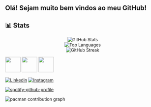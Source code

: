 ## Olá! Sejam muito bem vindos ao meu GitHub!



## 📊 Stats
<div align="center">
  
  ![GitHub Stats](https://github-readme-stats.vercel.app/api?username=guilhermefpo&show_icons=true&theme=tokyonight&count_private=true)  
  ![Top Languages](https://github-readme-stats.vercel.app/api/top-langs/?username=guilhermefpo&layout=compact&theme=tokyonight)   
  ![GitHub Streak](https://github-readme-streak-stats.herokuapp.com/?user=guilhermefpo&theme=tokyonight&hide_border=false)  
</div>

  <div>
  <img src="https://devicon-website.vercel.app/api/html5/original.svg" width="50" height="50" />
<img src="https://devicon-website.vercel.app/api/css3/original.svg" width="50" height="50" />
<img src="https://devicon-website.vercel.app/api/python/original.svg" width="50" height="50" />
</div>

<div> 
  
[![Linkedin](https://img.shields.io/badge/LinkedIn-0077B5?style=for-the-badge&logo=linkedin&logoColor=white)](https://www.linkedin.com/in/guilherme-fernando-portela-de-oliveira-191b6737b?utm_source=share&utm_campaign=share_via&utm_content=profile&utm_medium=android_app)
[![Instagram](https://img.shields.io/badge/Instagram-E4405F?style=for-the-badge&logo=instagram&logoColor=white)](https://www.instagram.com/gui_fernando12?igsh=N3c0N2o3YWY3ZG5z)

</div>

<div>

[![spotify-github-profile](https://spotify-github-profile.kittinanx.com/api/view?uid=31o6kvtul2622q36i4y54vbccgne&cover_image=true&theme=spotify-embed&show_offline=false&background_color=121212&interchange=false&bar_color=0008f5&bar_color_cover=true&mode=dark)](https://github.com/kittinan/spotify-github-profile)
  
</div>

<picture>
  <source media="(prefers-color-scheme: dark)" srcset="https://raw.githubusercontent.com/guilhermefpo/guilhermefpo/output/pacman-contribution-graph-dark.svg">
  <source media="(prefers-color-scheme: light)" srcset="https://raw.githubusercontent.com/guilhermefpo/guilhermefpo/output/pacman-contribution-graph.svg">
  <img alt="pacman contribution graph" src="https://raw.githubusercontent.com/guilhermefpo/guilhermefpo/output/pacman-contribution-graph.svg">
</picture>

###



###

###



